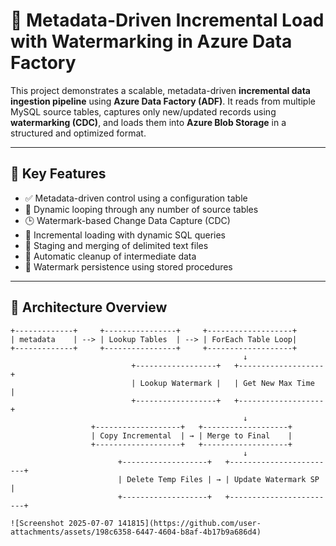 # 🚀 Metadata-Driven Incremental Load with Watermarking in Azure Data Factory

This project demonstrates a scalable, metadata-driven **incremental data ingestion pipeline** using **Azure Data Factory (ADF)**. It reads from multiple MySQL source tables, captures only new/updated records using **watermarking (CDC)**, and loads them into **Azure Blob Storage** in a structured and optimized format.

---

## 📌 Key Features

- ✅ Metadata-driven control using a configuration table
- 🔁 Dynamic looping through any number of source tables
- 🕒 Watermark-based Change Data Capture (CDC)
- 💾 Incremental loading with dynamic SQL queries
- 📂 Staging and merging of delimited text files
- 🧹 Automatic cleanup of intermediate data
- 🧠 Watermark persistence using stored procedures

---

## 🧱 Architecture Overview

```plaintext
+-------------+     +----------------+     +-------------------+
| metadata    | --> | Lookup Tables  | --> | ForEach Table Loop|
+-------------+     +----------------+     +-------------------+
                                                    ↓
                           +------------------+   +-------------------+
                           | Lookup Watermark |   | Get New Max Time  |
                           +------------------+   +-------------------+
                                                    ↓
                  +-------------------+   +-------------------+
                  | Copy Incremental  | → | Merge to Final    |
                  +-------------------+   +-------------------+
                                                    ↓
                        +-------------------+   +------------------------+
                        | Delete Temp Files | → | Update Watermark SP    |
                        +-------------------+   +------------------------+

![Screenshot 2025-07-07 141815](https://github.com/user-attachments/assets/198c6358-6447-4604-b8af-4b17b9a686d4)



